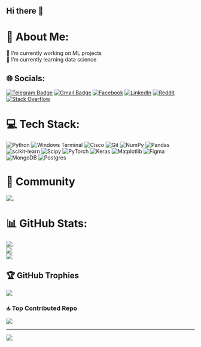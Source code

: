 ## Hi there 👋

# 💫 About Me:
🔭 I’m currently working on ML projects<br>🌱 I’m currently learning data science


## 🌐 Socials:
[![Telegram Badge](https://img.shields.io/badge/-YarovitsynEgor-blue?style=flat&logo=Telegram&logoColor=white)](https://t.me/Mad03633) [![Gmail Badge](https://img.shields.io/badge/-Gmail-red?style=flat&logo=Gmail&logoColor=white)](mailto:madiyar03633@gmail.com) 
[![Facebook](https://img.shields.io/badge/Facebook-%231877F2.svg?logo=Facebook&logoColor=white)](https://www.facebook.com/madiyar.bolatov.94/ ) [![LinkedIn](https://img.shields.io/badge/LinkedIn-%230077B5.svg?logo=linkedin&logoColor=white)](https://www.linkedin.com/in/madiyar-bolatov-01920b309/) [![Reddit](https://img.shields.io/badge/Reddit-%23FF4500.svg?logo=Reddit&logoColor=white)](https://reddit.com/user/Mad03633) [![Stack Overflow](https://img.shields.io/badge/-Stackoverflow-FE7A16?logo=stack-overflow&logoColor=white)](https://stackoverflow.com/users/27038903) 

# 💻 Tech Stack:
![Python](https://img.shields.io/badge/python-3670A0?style=for-the-badge&logo=python&logoColor=ffdd54) ![Windows Terminal](https://img.shields.io/badge/Windows%20Terminal-%234D4D4D.svg?style=for-the-badge&logo=windows-terminal&logoColor=white) ![Cisco](https://img.shields.io/badge/cisco-%23049fd9.svg?style=for-the-badge&logo=cisco&logoColor=black) ![Git](https://img.shields.io/badge/git-%23F05033.svg?style=for-the-badge&logo=git&logoColor=white) ![NumPy](https://img.shields.io/badge/numpy-%23013243.svg?style=for-the-badge&logo=numpy&logoColor=white) ![Pandas](https://img.shields.io/badge/pandas-%23150458.svg?style=for-the-badge&logo=pandas&logoColor=white) ![scikit-learn](https://img.shields.io/badge/scikit--learn-%23F7931E.svg?style=for-the-badge&logo=scikit-learn&logoColor=white) ![Scipy](https://img.shields.io/badge/SciPy-%230C55A5.svg?style=for-the-badge&logo=scipy&logoColor=%white) ![PyTorch](https://img.shields.io/badge/PyTorch-%23EE4C2C.svg?style=for-the-badge&logo=PyTorch&logoColor=white) ![Keras](https://img.shields.io/badge/Keras-%23D00000.svg?style=for-the-badge&logo=Keras&logoColor=white) ![Matplotlib](https://img.shields.io/badge/Matplotlib-%23ffffff.svg?style=for-the-badge&logo=Matplotlib&logoColor=black) ![Figma](https://img.shields.io/badge/figma-%23F24E1E.svg?style=for-the-badge&logo=figma&logoColor=white) ![MongoDB](https://img.shields.io/badge/MongoDB-%234ea94b.svg?style=for-the-badge&logo=mongodb&logoColor=white) ![Postgres](https://img.shields.io/badge/postgres-%23316192.svg?style=for-the-badge&logo=postgresql&logoColor=white)

# 👥 Community
[![.](https://img.shields.io/badge/Kaggle-20BEFF?style=for-the-badge&logo=Kaggle&logoColor=white)](https://www.kaggle.com/madiyarbolatov)

# 📊 GitHub Stats:
![.](https://github-readme-stats.vercel.app/api?username=Mad03633&show_icons=true&theme=transparent)<br/>
![](https://github-readme-streak-stats.herokuapp.com/?user=Mad03633&theme=github_dark&hide_border=false)<br/>
![](https://github-readme-stats.vercel.app/api/top-langs/?username=Mad03633&theme=github_dark&hide_border=false&include_all_commits=true&count_private=true&layout=compact)

## 🏆 GitHub Trophies
![](https://github-profile-trophy.vercel.app/?username=Mad03633&theme=radical&no-frame=false&no-bg=true&margin-w=4)

### 🔝 Top Contributed Repo
![](https://github-contributor-stats.vercel.app/api?username=Mad03633&limit=5&theme=dark&combine_all_yearly_contributions=true)

---
[![](https://visitcount.itsvg.in/api?id=Mad03633&icon=0&color=13)](https://visitcount.itsvg.in)
